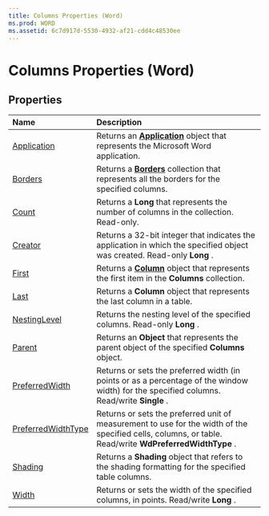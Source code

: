 ```yaml
---
title: Columns Properties (Word)
ms.prod: WORD
ms.assetid: 6c7d917d-5530-4932-af21-cdd4c48530ee
---
```



# Columns Properties (Word)

## Properties



|**Name**|**Description**|
|:-----|:-----|
|[Application](columns-application-property-word.md)|Returns an  **[Application](application-object-word.md)** object that represents the Microsoft Word application.|
|[Borders](columns-borders-property-word.md)|Returns a  **[Borders](borders-object-word.md)** collection that represents all the borders for the specified columns.|
|[Count](columns-count-property-word.md)|Returns a  **Long** that represents the number of columns in the collection. Read-only.|
|[Creator](columns-creator-property-word.md)|Returns a 32-bit integer that indicates the application in which the specified object was created. Read-only  **Long** .|
|[First](columns-first-property-word.md)|Returns a  **[Column](column-object-word.md)** object that represents the first item in the **Columns** collection.|
|[Last](columns-last-property-word.md)|Returns a  **Column** object that represents the last column in a table.|
|[NestingLevel](columns-nestinglevel-property-word.md)|Returns the nesting level of the specified columns. Read-only  **Long** .|
|[Parent](columns-parent-property-word.md)|Returns an  **Object** that represents the parent object of the specified **Columns** object.|
|[PreferredWidth](columns-preferredwidth-property-word.md)|Returns or sets the preferred width (in points or as a percentage of the window width) for the specified columns. Read/write  **Single** .|
|[PreferredWidthType](columns-preferredwidthtype-property-word.md)|Returns or sets the preferred unit of measurement to use for the width of the specified cells, columns, or table. Read/write  **WdPreferredWidthType** .|
|[Shading](columns-shading-property-word.md)|Returns a  **Shading** object that refers to the shading formatting for the specified table columns.|
|[Width](columns-width-property-word.md)|Returns or sets the width of the specified columns, in points. Read/write  **Long** .|


